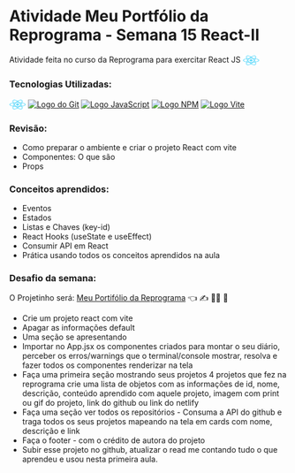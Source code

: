 # Atividade Meu Portfólio da Reprograma - Semana 15 React-II

Atividade feita no curso da Reprograma para exercitar React JS <a href="https://pt-br.reactjs.org/"><img align="center" alt="Logo-React" height="20" width="30" src="https://raw.githubusercontent.com/devicons/devicon/master/icons/react/react-original.svg"></a>

### Tecnologias Utilizadas:
<div>
  <a href="https://pt-br.reactjs.org/"><img align="center" alt="Logo-React" height="20" width="30"  src="https://raw.githubusercontent.com/devicons/devicon/master/icons/react/react-original.svg"></a>
  <a href="https://git-scm.com/"><img align="center" alt="Logo do Git" height="30" width="30" src="https://cdn.jsdelivr.net/gh/devicons/devicon/icons/git/git-original-wordmark.svg" /></a>
  <a href="https://developer.mozilla.org/pt-BR/docs/Web/JavaScript"><img align="center" alt="Logo JavaScript" height="20" width="30" src="https://cdn.jsdelivr.net/gh/devicons/devicon/icons/javascript/javascript-original.svg" /></a>
  <a href="https://www.npmjs.com/"><img align="center" alt="Logo NPM" height="30" width="40" src="https://cdn.jsdelivr.net/gh/devicons/devicon/icons/npm/npm-original-wordmark.svg" /></a>
  <a href="https://vitejs.dev/"><img align="center" alt="Logo Vite" height="20" width="30" src="https://camo.githubusercontent.com/61e102d7c605ff91efedb9d7e47c1c4a07cef59d3e1da202fd74f4772122ca4e/68747470733a2f2f766974656a732e6465762f6c6f676f2e737667" /></a>
</div>

### Revisão:
* Como preparar o ambiente e criar o projeto React com vite
* Componentes: O que são
* Props

### Conceitos aprendidos:
* Eventos
* Estados
* Listas e Chaves (key-id)
* React Hooks (useState e useEffect)
* Consumir API em React
* Prática usando todos os conceitos aprendidos na aula

### Desafio da semana:
O Projetinho será: <a href="https://meuportifolioreprograma.netlify.app/">Meu Portifólio da Reprograma</a> :point_left: :writing_hand: :woman_technologist: :open_book:
* Crie um projeto react com vite
* Apagar as informações default
* Uma seção se apresentando
* Importar no App.jsx os componentes criados para montar o seu diário, perceber os erros/warnings que o terminal/console mostrar, resolva e fazer todos os componentes renderizar na tela
* Faça uma primeira seção mostrando seus projetos 4 projetos que fez na reprograma crie uma lista de objetos com as informações de id, nome, descrição, conteúdo aprendido com aquele projeto, imagem com print ou gif do projeto, link do github ou link do netlify
* Faça uma seção ver todos os repositórios - Consuma a API do github e traga todos os seus projetos mapeando na tela em cards com nome, descrição e link
* Faça o footer - com o crédito de autora do projeto
* Subir esse projeto no github, atualizar o read me contando tudo o que aprendeu e usou nesta primeira aula.
